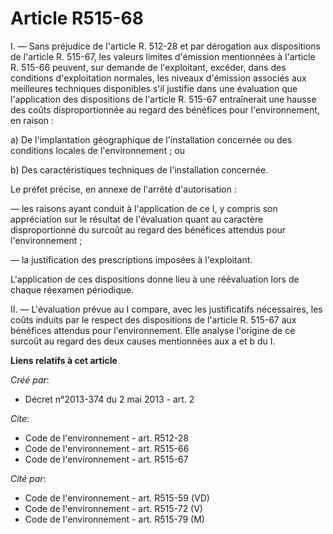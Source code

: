 # Article R515-68

I. ― Sans préjudice de l'article R. 512-28 et par dérogation aux dispositions de l'article R. 515-67, les valeurs limites
d'émission mentionnées à l'article R. 515-66 peuvent, sur demande de l'exploitant, excéder, dans des conditions
d'exploitation normales, les niveaux d'émission associés aux meilleures techniques disponibles s'il justifie dans une
évaluation que l'application des dispositions de l'article R. 515-67 entraînerait une hausse des coûts disproportionnée au
regard des bénéfices pour l'environnement, en raison : 

a) De l'implantation géographique de l'installation concernée ou des conditions locales de l'environnement ; ou 

b) Des caractéristiques techniques de l'installation concernée. 

Le préfet précise, en annexe de l'arrêté d'autorisation : 

― les raisons ayant conduit à l'application de ce I, y compris son appréciation sur le résultat de l'évaluation quant au
caractère disproportionné du surcoût au regard des bénéfices attendus pour l'environnement ; 

― la justification des prescriptions imposées à l'exploitant. 

L'application de ces dispositions donne lieu à une réévaluation lors de chaque réexamen périodique. 

II. ― L'évaluation prévue au I compare, avec les justificatifs nécessaires, les coûts induits par le respect des dispositions
de l'article R. 515-67 aux bénéfices attendus pour l'environnement. Elle analyse l'origine de ce surcoût au regard des deux
causes mentionnées aux a et b du I.

**Liens relatifs à cet article**

_Créé par_:

  - Décret n°2013-374 du 2 mai 2013 - art. 2

_Cite_:

  - Code de l'environnement - art. R512-28
  - Code de l'environnement - art. R515-66
  - Code de l'environnement - art. R515-67

_Cité par_:

  - Code de l'environnement - art. R515-59 (VD)
  - Code de l'environnement - art. R515-72 (V)
  - Code de l'environnement - art. R515-79 (M)
